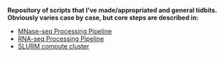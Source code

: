 <b>Repository of scripts that I've made/appropriated and general tidbits. Obviously varies case by case, but core steps are described in:</b>

* [MNase-seq Processing Pipeline](Documentation/MNase-seq_Processing_Pipeline.md)
* [RNA-seq Processing Pipeline](Documentation/RNA-seq_Processing_Pipeline.md)
* [SLURM compute cluster](Documentation/SLURM_job_submission.md)
